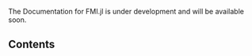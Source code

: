 The Documentation for FMI.jl is under development and will be available soon.

## Contents
```@contents
```
